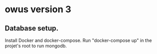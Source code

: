 # owus version 3

## Database setup.

Install Docker and docker-compose. Run "docker-compose up" in the projet's root to run mongodb.
